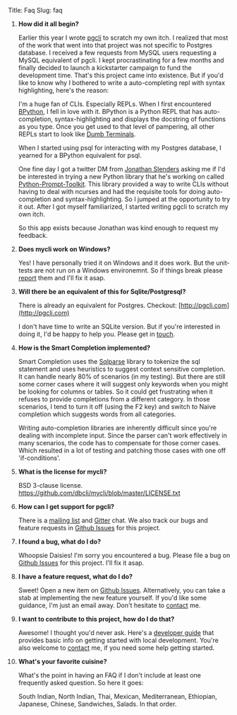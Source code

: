 Title: Faq
Slug: faq

1. **How did it all begin?**

    Earlier this year I wrote [pgcli](http://pgcli.com) to scratch my own itch.
    I realized that most of the work that went into that project was not
    specific to Postgres database. I received a few requests from MySQL users
    requesting a MySQL equivalent of pgcli. I kept procrastinating for a few
    months and finally decided to launch a kickstarter campaign to fund the
    development time. That's this project came into existence. But if you'd
    like to know why I bothered to write a auto-completing repl with syntax
    highlighting, here's the reason:

    I'm a huge fan of CLIs. Especially REPLs. When I first encountered
    [BPython](http://www.bpython-interpreter.org/), I fell in love with it.
    BPython is a Python REPL that has auto-completion, syntax-highlighting and
    displays the docstring of functions as you type. Once you get used to that
    level of pampering, all other REPLs start to look like [Dumb
    Terminals](http://en.wikipedia.org/wiki/Computer_terminal#Dumb_terminals). 

    When I started using psql for interacting with my Postgres database, I
    yearned for a BPython equivalent for psql. 

    One fine day I got a twitter DM from [Jonathan
    Slenders](https://github.com/jonathanslenders) asking me if I'd be
    interested in trying a new Python library that he's working on called
    [Python-Prompt-Toolkit](https://github.com/jonathanslenders/python-prompt-toolkit).
    This library provided a way to write CLIs without having to deal with
    ncurses and had the requisite tools for doing auto-completion and
    syntax-highlighting. So I jumped at the opportunity to try it out. After I
    got myself familiarized, I started writing pgcli to scratch my own itch. 
   
    So this app exists because Jonathan was kind enough to request my feedback. 

1. **Does mycli work on Windows?**

    Yes! I have personally tried it on Windows and it does work. But the
    unit-tests are not run on a Windows environemnt. So if things break please
    [report](https://github.com/dbcli/mycli/issues) them and I'll fix it asap.

1. **Will there be an equivalent of this for Sqlite/Postgresql?**
   
    There is already an equivalent for Postgres. Checkout: [http://pgcli.com](http://pgcli.com)
    
    I don't have time to write an SQLite version. But if you're
    interested in doing it, I'd be happy to help you. Please get in [touch]({filename}/pages/6.about.md).

1. **How is the Smart Completion implemented?**

    Smart Completion uses the [Sqlparse](https://pypi.python.org/pypi/sqlparse)
    library to tokenize the sql statement and uses heuristics to suggest
    context sensitive completion. It can handle nearly 80% of scenarios (in my
    testing). But there are still some corner cases where it will suggest only
    keywords when you might be looking for columns or tables. So it could get
    frustrating when it refuses to provide completions from a different
    category. In those scenarios, I tend to turn it off (using the F2 key) and
    switch to Naive completion which suggests words from all categories.

    Writing auto-completion libraries are inherently difficult since you're
    dealing with incomplete input. Since the parser can't work effectively in
    many scenarios, the code has to compensate for those corner cases. Which
    resulted in a lot of testing and patching those cases with one off
    'if-conditions'. 

1. **What is the license for mycli?**

    BSD 3-clause license. https://github.com/dbcli/mycli/blob/master/LICENSE.txt
   
1. **How can I get support for pgcli?**

    There is a [mailing list](https://groups.google.com/forum/#!forum/mycli-users) 
    and [Gitter](https://gitter.im/dbcli/mycli) chat. We also track our bugs
    and feature requests in [Github Issues] for this project. 

1. **I found a bug, what do I do?** 

    Whoopsie Daisies! I'm sorry you encountered a bug. Please file a bug on
    [Github Issues] for this project. I'll fix it asap.

1. **I have a feature request, what do I do?** 

    Sweet! Open a new item on [Github Issues]. Alternatively, you can take a stab
    at implementing the new feature yourself. If you'd like some guidance, I'm
    just an email away. Don't hesitate to [contact] me.

1. **I want to contribute to this project, how do I do that?** 

    Awesome! I thought you'd never ask. Here's a [developer
    guide]({filename}/pages/develop.md) that provides basic info on getting
    started with local development. You're also welcome to [contact] me, if you
    need some help getting started.
    
1. **What's your favorite cuisine?** 

    What's the point in having an FAQ if I don't include at least one frequently
    asked question. So here it goes: 

    South Indian, North Indian, Thai, Mexican, Mediterranean, Ethiopian,
    Japanese, Chinese, Sandwiches, Salads. In that order. 

[contact]: {filename}/pages/6.about.md
[Github Issues]: https://github.com/dbcli/mycli/issues

